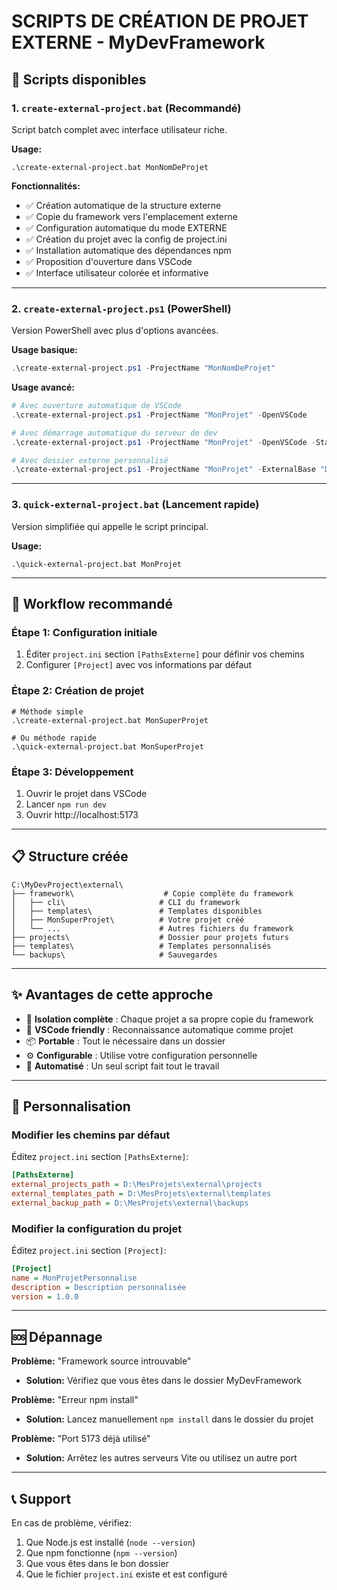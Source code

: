 # SCRIPTS DE CRÉATION DE PROJET EXTERNE - MyDevFramework

## 📁 Scripts disponibles

### 1. `create-external-project.bat` (Recommandé)
Script batch complet avec interface utilisateur riche.

**Usage:**
```batch
.\create-external-project.bat MonNomDeProjet
```

**Fonctionnalités:**
- ✅ Création automatique de la structure externe
- ✅ Copie du framework vers l'emplacement externe  
- ✅ Configuration automatique du mode EXTERNE
- ✅ Création du projet avec la config de project.ini
- ✅ Installation automatique des dépendances npm
- ✅ Proposition d'ouverture dans VSCode
- ✅ Interface utilisateur colorée et informative

---

### 2. `create-external-project.ps1` (PowerShell)
Version PowerShell avec plus d'options avancées.

**Usage basique:**
```powershell
.\create-external-project.ps1 -ProjectName "MonNomDeProjet"
```

**Usage avancé:**
```powershell
# Avec ouverture automatique de VSCode
.\create-external-project.ps1 -ProjectName "MonProjet" -OpenVSCode

# Avec démarrage automatique du serveur de dev
.\create-external-project.ps1 -ProjectName "MonProjet" -OpenVSCode -StartDev

# Avec dossier externe personnalisé
.\create-external-project.ps1 -ProjectName "MonProjet" -ExternalBase "D:\MesProjets\external"
```

---

### 3. `quick-external-project.bat` (Lancement rapide)
Version simplifiée qui appelle le script principal.

**Usage:**
```batch
.\quick-external-project.bat MonProjet
```

---

## 🎯 Workflow recommandé

### Étape 1: Configuration initiale
1. Éditer `project.ini` section `[PathsExterne]` pour définir vos chemins
2. Configurer `[Project]` avec vos informations par défaut

### Étape 2: Création de projet
```batch
# Méthode simple
.\create-external-project.bat MonSuperProjet

# Ou méthode rapide
.\quick-external-project.bat MonSuperProjet
```

### Étape 3: Développement
1. Ouvrir le projet dans VSCode
2. Lancer `npm run dev`
3. Ouvrir http://localhost:5173

---

## 📋 Structure créée

```
C:\MyDevProject\external\
├── framework\                    # Copie complète du framework
│   ├── cli\                     # CLI du framework
│   ├── templates\               # Templates disponibles
│   ├── MonSuperProjet\          # Votre projet créé
│   └── ...                      # Autres fichiers du framework
├── projects\                    # Dossier pour projets futurs
├── templates\                   # Templates personnalisés
└── backups\                     # Sauvegardes
```

---

## ✨ Avantages de cette approche

- 🎯 **Isolation complète** : Chaque projet a sa propre copie du framework
- 🔧 **VSCode friendly** : Reconnaissance automatique comme projet
- 📦 **Portable** : Tout le nécessaire dans un dossier
- ⚙️ **Configurable** : Utilise votre configuration personnelle
- 🚀 **Automatisé** : Un seul script fait tout le travail

---

## 🔧 Personnalisation

### Modifier les chemins par défaut
Éditez `project.ini` section `[PathsExterne]`:
```ini
[PathsExterne]
external_projects_path = D:\MesProjets\external\projects
external_templates_path = D:\MesProjets\external\templates  
external_backup_path = D:\MesProjets\external\backups
```

### Modifier la configuration du projet
Éditez `project.ini` section `[Project]`:
```ini
[Project]
name = MonProjetPersonnalise
description = Description personnalisée
version = 1.0.0
```

---

## 🆘 Dépannage

**Problème:** "Framework source introuvable"
- **Solution:** Vérifiez que vous êtes dans le dossier MyDevFramework

**Problème:** "Erreur npm install"  
- **Solution:** Lancez manuellement `npm install` dans le dossier du projet

**Problème:** "Port 5173 déjà utilisé"
- **Solution:** Arrêtez les autres serveurs Vite ou utilisez un autre port

---

## 📞 Support

En cas de problème, vérifiez:
1. Que Node.js est installé (`node --version`)
2. Que npm fonctionne (`npm --version`)
3. Que vous êtes dans le bon dossier
4. Que le fichier `project.ini` existe et est configuré
